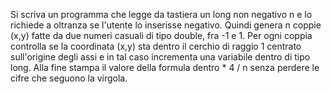 Si scriva un programma che legge da tastiera un long non negativo n e lo richiede a oltranza se l'utente lo inserisse negativo. Quindi genera n coppie (x,y) fatte da due numeri casuali di tipo double, fra -1 e 1. Per ogni coppia controlla se la coordinata (x,y) sta dentro il cerchio di raggio 1 centrato sull'origine degli assi e in tal caso incrementa una variabile dentro di tipo long. Alla fine stampa il valore della formula dentro * 4 / n senza perdere le cifre che seguono la virgola.